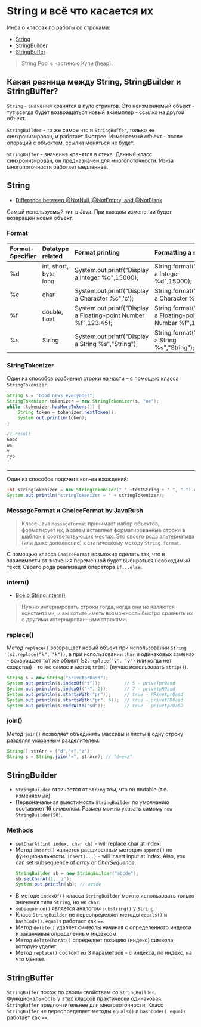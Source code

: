 # String и всё что касается их
Инфа о классах по работы со строками:
* [String](https://github.com/SergiaS/programmer-tech-wiki/blob/master/src/main/wiki/java/core/String.md#string)
* [StringBuilder](https://github.com/SergiaS/programmer-tech-wiki/blob/master/src/main/wiki/java/core/String.md#stringbuilder)
* [StringBuffer](https://github.com/SergiaS/programmer-tech-wiki/blob/master/src/main/wiki/java/core/String.md#stringbuffer)

> String Pool є частиною Купи (heap).

## Какая разница между String, StringBuilder и StringBuffer?
`String` - значения хранятся в пуле стрингов.
Это неизменяемый объект - тут всегда будет возвращаться новый экземпляр - ссылка на другой объект.

`StringBuilder` - то же самое что и `StringBuffer`, только не синхронизирован, и работает быстрее. 
Изменяемый объект - после операций с объектом, ссылка меняться не будет.

`StringBuffer` - значения хранятся в стеке. 
Данный класс синхронизирован, он предназначен для многопоточности. Из-за многопоточности работает медленнее.


## String 
* [Difference between @NotNull, @NotEmpty, and @NotBlank](https://stackoverflow.com/a/17137308)

Самый используемый тип в Java.
При каждом изменении будет возвращен новый объект.


### Format
|Format-Specifier      | Datatype related | Format printing | Formatting a string |
|:---------------------|:-----------------|:----------------|:--------------------|
| %d | int, short, byte, long | System.out.printf("Display a Integer %d",15000); | String.format("Display a Integer %d",15000); |
| %c | char | System.out.printf("Display a Character %c",'c'); | String.format("Display a Character %c",'c'); |
| %f | double, float | System.out.printf("Display a Floating-point Number %f",123.45); | String.format("Display a Floating-point Number %f",123.45); |
| %s | String | System.out.printf("Display a String %s","String"); | String.format("Display a String %s","String"); |


### StringTokenizer
Один из способов разбиения строки на части – с помощью класса `StringTokenizer`.
```java
String s = "Good news everyone!";
StringTokenizer tokenizer = new StringTokenizer(s, "ne");
while (tokenizer.hasMoreTokens()) {
    String token = tokenizer.nextToken();
    System.out.println(token);
}
```
```java
// result
Good
ws
v
ryo
!
```

***

Один из способов подсчета кол-ва вхождений:
```java
int stringTokenizer = new StringTokenizer(" " +testString + " ", ".").countTokens()-1;
System.out.println("stringTokenizer = " + stringTokenizer);
```


### [MessageFormat и ChoiceFormat by JavaRush](https://javarush.ru/groups/posts/590-klass-messageformat)
> Класс Java `MessageFormat` принимает набор объектов, форматирует их, а затем вставляет форматированные строки в шаблон в соответствующих местах. 
> Это своего рода альтернатива (или даже дополнение) к статическому методу `String.format`.

С помощью класса `ChoiceFormat` возможно сделать так, что в зависимости от значения переменной будет выбираться необходимый текст. 
Своего рода реализация оператора `if...else`.


### intern()
* [Все о String.intern()](https://habr.com/ru/post/79913/)

> Нужно интернировать строки тогда, когда они не являются константами, и вы хотите иметь возможность быстро сравнить их с 
> другими интернированными строками.


### replace()
Метод `replace()` возвращает новый объект при использовании `String (s2.replace("k", "k"))`, а при использовании `char` и одинаковых заменах - 
возвращает тот же объект (`s2.replace('v', 'v')` или когда нет сходства) - то же самое и метод `trim()` (лучше использовать `strip()`).
```java
String s = new String("privetpr0asd");
System.out.println(s.indexOf("t"));         // 5 - priveTpr0asd
System.out.println(s.indexOf("r", 2));      // 7 - privetpR0asd
System.out.println(s.startsWith("pr"));     // true - PRivetpr0asd
System.out.println(s.startsWith("pr", 6));  // true - privetPR0asd
System.out.println(s.endsWith("sd"));       // true - privetpr0aSD
```

### join()
Метод `join()` позволяет объединять массивы и листы в одну строку разделяя указанным разделителем:
```java
String[] strArr = {"d","e","z"};
String s = String.join("=", strArr); // "d=e=z"
```



## StringBuilder
* `StringBuilder` отличается от `String` тем, что он mutable (т.е. изменяемый).
* Первоначальная вместимость `StringBuilder` по умолчанию составляет 16 символом. Размер можно указать самому `new StringBuilder(50)`.


### Methods
* `setCharAt(int index, char ch)` - will replace char at index;
* Метод `insert()` является расширенным методом `append()` по функциональности.
  `insert(...)` - will insert input at index. Also, you can set subsequence of *array* or *CharSequence*.
  ```java
  StringBuilder sb = new StringBuilder("abcde");
  sb.setCharAt(1, 'z');
  System.out.println(sb); // azcde
  ```
* В методе `indexOf()` класса `StringBuilder` можно использовать только значения типа `String`, но не `char`.
* `subsequence()` является аналогом `substring()` у `String`.
* Класс `StringBuilder` не переопределяет методы `equals()` и `hashCode()`. `equals` работает как `==`.
* Метод `delete()` удаляет символы начиная с определенного индекса и заканчивая определенным индексом.
* Метод `deleteCharAt()` определяет позицию (индекс) символа, которую удалит.
* Метод `replace()` состоит из 3 параметров - с индекса, по индекс, на что меняет.



## StringBuffer
`StringBuffer` похож по своим свойствам со `StringBuilder`.
Функциональность у этих классов практически одинаковая. `StringBuffer` предпочтительнее для многопоточности.
Класс `StringBuffer` не переопределяет методы `equals()` и `hashCode()`. `equals` работает как `==`.


